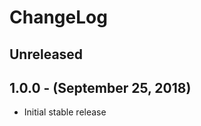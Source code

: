 ChangeLog
=========

Unreleased
----------

1.0.0 - (September 25, 2018)
------------------
* Initial stable release
